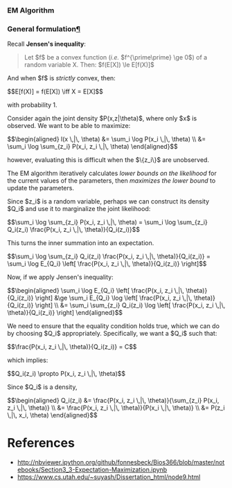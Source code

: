 ### EM Algorithm

<h3 id="General-formulation">General formulation<a class="anchor-link" href="#General-formulation">&#182;</a></h3><p>Recall <strong>Jensen's inequality</strong>:</p>
<blockquote><p>Let $f$ be a convex function (<em>i.e.</em> $f^{\prime\prime} \ge 0$) of a random variable X. Then:
$f(E[X]) \le E[f(X)]$</p>
</blockquote>
<p>And when $f$ is <em>strictly</em> convex, then:</p>
$$E[f(X)] = f(E[X]) \iff X = E[X]$$<p>with probability 1.</p>
<p>Consider again the joint density $P(x,z|\theta)$, where only $x$ is observed. We want to be able to maximize:</p>
$$\begin{aligned}
l(x \,|\, \theta) &= \sum_i \log P(x_i \,|\, \theta) \\
&= \sum_i \log \sum_{z_i} P(x_i, z_i \,|\, \theta)
\end{aligned}$$<p>however, evaluating this is difficult when the $\{z_i\}$ are unobserved.</p>
<p>The EM algorithm iteratively calculates <em>lower bounds on the likelihood</em> for the current values of the parameters, then <em>maximizes the lower bound</em> to update the parameters.</p>
<p>Since $z_i$ is a random variable, perhaps we can construct its density $Q_i$ and use it to marginalize the joint likelihood:</p>
$$\sum_i \log \sum_{z_i} P(x_i, z_i \,|\, \theta) = \sum_i \log \sum_{z_i} Q_i(z_i) \frac{P(x_i, z_i \,|\, \theta)}{Q_i(z_i)}$$<p>This turns the inner summation into an expectation.</p>
$$\sum_i \log \sum_{z_i} Q_i(z_i) \frac{P(x_i, z_i \,|\, \theta)}{Q_i(z_i)} = \sum_i \log E_{Q_i} \left[ \frac{P(x_i, z_i \,|\, \theta)}{Q_i(z_i)} \right]$$<p>Now, if we apply Jensen's inequality:</p>
$$\begin{aligned}
\sum_i \log E_{Q_i} \left[ \frac{P(x_i, z_i \,|\, \theta)}{Q_i(z_i)} \right] &\ge \sum_i  E_{Q_i} \log \left[ \frac{P(x_i, z_i \,|\, \theta)}{Q_i(z_i)} \right] \\
&= \sum_i \sum_{z_i}  Q_i(z_i) \log \left[ \frac{P(x_i, z_i \,|\, \theta)}{Q_i(z_i)} \right]
\end{aligned}$$<p>We need to ensure that the equality condition holds true, which we can do by choosing $Q_i$ appropriately. Specifically, we want a $Q_i$ such that:</p>
$$\frac{P(x_i, z_i \,|\, \theta)}{Q_i(z_i)} = C$$<p>which implies:</p>
$$Q_i(z_i) \propto P(x_i, z_i \,|\, \theta)$$<p>Since $Q_i$ is a density,</p>
$$\begin{aligned}
Q_i(z_i) &= \frac{P(x_i, z_i \,|\, \theta)}{\sum_{z_i} P(x_i, z_i \,|\, \theta)} \\
&= \frac{P(x_i, z_i \,|\, \theta)}{P(x_i \,|\, \theta)} \\
&= P(z_i \,|\, x_i, \theta)
\end{aligned}$$

# References
- http://nbviewer.ipython.org/github/fonnesbeck/Bios366/blob/master/notebooks/Section3_3-Expectation-Maximization.ipynb
- https://www.cs.utah.edu/~suyash/Dissertation_html/node9.html